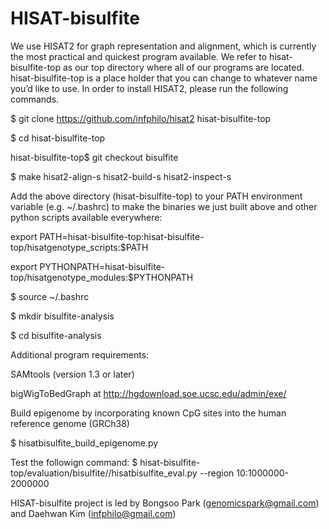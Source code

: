 # HISAT-bisulfite

We use HISAT2 for graph representation and alignment, which is currently the most practical and quickest program available. We refer to hisat-bisulfite-top as our top directory where all of our programs are located. hisat-bisulfite-top is a place holder that you can change to whatever name you’d like to use.
In order to install HISAT2, please run the following commands.

$ git clone https://github.com/infphilo/hisat2 hisat-bisulfite-top

$ cd hisat-bisulfite-top

hisat-bisulfite-top$ git checkout bisulfite

$ make hisat2-align-s hisat2-build-s hisat2-inspect-s

Add the above directory (hisat-bisulfite-top) to your PATH environment variable (e.g. ~/.bashrc) to make the binaries we just built above and other python scripts available everywhere:

export PATH=hisat-bisulfite-top:hisat-bisulfite-top/hisatgenotype_scripts:$PATH

export PYTHONPATH=hisat-bisulfite-top/hisatgenotype_modules:$PYTHONPATH

$ source ~/.bashrc

$ mkdir bisulfite-analysis

$ cd bisulfite-analysis

Additional program requirements:
 
 SAMtools (version 1.3 or later)
 
 bigWigToBedGraph at http://hgdownload.soe.ucsc.edu/admin/exe/

Build epigenome by incorporating known CpG sites into the human reference genome (GRCh38)

$ hisatbisulfite_build_epigenome.py

Test the followign command:
$ hisat-bisulfite-top/evaluation/bisulfite//hisatbisulfite_eval.py --region 10:1000000-2000000

HISAT-bisulfite project is led by Bongsoo Park (genomicspark@gmail.com) and Daehwan Kim (infphilo@gmail.com)
